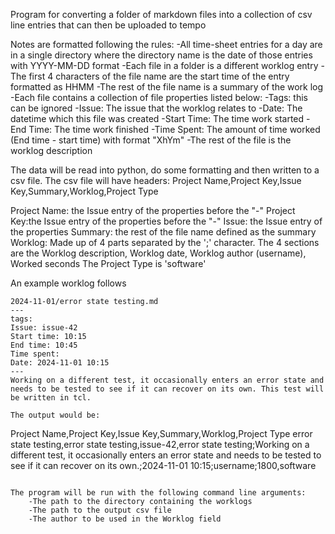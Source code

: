 Program for converting a folder of markdown files into a collection of csv line entries that can
 then be uploaded to tempo

Notes are formatted following the rules: 
    -All time-sheet entries for a day are in a single directory where the directory name is the date of those entries with YYYY-MM-DD format
    -Each file in a folder is a different worklog entry
    -The first 4 characters of the file name are the start time of the entry formatted as HHMM
    -The rest of the file name is a summary of the work log
    -Each file contains a collection of file properties listed below:
        -Tags: this can be ignored
        -Issue: The issue that the worklog relates to 
        -Date: The datetime which this file was created
        -Start Time: The time work started
        -End Time: The time work finished
        -Time Spent: The amount of time worked (End time - start time) with format "XhYm"
        -The rest of the file is the worklog description

The data will be read into python, do some formatting and then written to a csv file. 
The csv file will have headers: Project Name,Project Key,Issue Key,Summary,Worklog,Project Type

Project Name: the Issue entry of the properties before the "-"
Project Key:the Issue entry of the properties before the "-"
Issue: the Issue entry of the properties
Summary: the rest of the file name defined as the summary
Worklog: Made up of 4 parts separated by the ';' character. 
        The 4 sections are the Worklog description, Worklog date, Worklog author (username), Worked seconds 
The Project Type is 'software'


An example worklog follows

```
2024-11-01/error state testing.md
---
tags: 
Issue: issue-42
Start time: 10:15
End time: 10:45
Time spent: 
Date: 2024-11-01 10:15
---
Working on a different test, it occasionally enters an error state and needs to be tested to see if it can recover on its own. This test will be written in tcl.

The output would be:
```
Project Name,Project Key,Issue Key,Summary,Worklog,Project Type
error state testing,error state testing,issue-42,error state testing;Working on a different test, it occasionally enters an error state and needs to be tested to see if it can recover on its own.;2024-11-01 10:15;username;1800,software
```

The program will be run with the following command line arguments:
    -The path to the directory containing the worklogs
    -The path to the output csv file
    -The author to be used in the Worklog field
